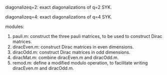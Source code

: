 diagonalizeq=2: exact diagonalizations of q=2 SYK.

diagonalizeq=4: exact diagonalizations of q=4 SYK.

modules:
  1. pauli.m: construct the three pauli matrices, to be used to construct Dirac matrices.
  2. diracEven.m: construct Dirac matrices in even dimensions.
  3. diracOdd.m: construct Dirac matrices in odd dimensions.
  4. diracMat.m: combine diracEven.m and diracOdd.m.
  5. remod.m: define a modified modulo operation, to facilitate writing diracEven.m and diracOdd.m.
  

